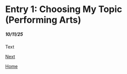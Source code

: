 # Entry 1: Choosing My Topic (Performing Arts)
##### 10/11/25

Text

[Next](entry02.md)

[Home](../README.md)
